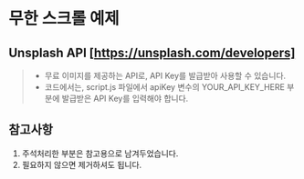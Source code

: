 무한 스크롤 예제
============

Unsplash API [https://unsplash.com/developers]
----------------------------------------------

> - 무료 이미지를 제공하는 API로, API Key를 발급받아 사용할 수 있습니다.
> - 코드에서는, script.js 파일에서 apiKey 변수의 YOUR_API_KEY_HERE 부분에 발급받은 API Key를 입력해야 합니다.

참고사항
------

1. 주석처리한 부분은 참고용으로 남겨두었습니다.
2. 필요하지 않으면 제거하셔도 됩니다.
